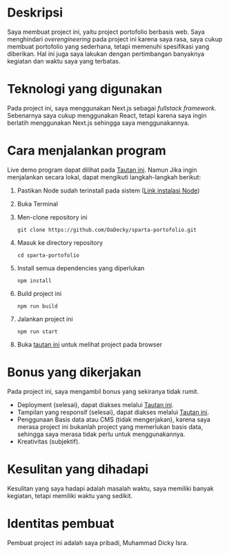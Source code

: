 # Deskripsi

Saya membuat project ini, yaitu project portofolio berbasis web. Saya menghindari _overengineering_ pada project ini karena saya rasa, saya cukup membuat portofolio yang sederhana, tetapi memenuhi spesifikasi yang diberikan. Hal ini juga saya lakukan dengan pertimbangan banyaknya kegiatan dan waktu saya yang terbatas.

# Teknologi yang digunakan

Pada project ini, saya menggunakan Next.js sebagai _fullstack framework_. Sebenarnya saya cukup menggunakan React, tetapi karena saya ingin berlatih menggunakan Next.js sehingga saya menggunakannya.

# Cara menjalankan program

Live demo program dapat dilihat pada [Tautan ini](https://sparta-portofolio.vercel.app/). Namun Jika ingin menjalankan secara lokal, dapat mengikuti langkah-langkah berikut:

1.  Pastikan Node sudah terinstall pada sistem ([Link instalasi Node](https://nodejs.org/en/download/package-manager))

2.  Buka Terminal

3.  Men-clone repository ini

        git clone https://github.com/DaDecky/sparta-portofolio.git

4.  Masuk ke directory repository

        cd sparta-portofolio

5.  Install semua dependencies yang diperlukan

        npm install

6.  Build project ini

        npm run build

7.  Jalankan project ini

        npm run start

8.  Buka [tautan ini](http://localhost:3000) untuk melihat project pada browser

# Bonus yang dikerjakan

Pada project ini, saya mengambil bonus yang sekiranya tidak rumit.

- Deployment (selesai), dapat diakses melalui [Tautan ini](https://sparta-portofolio.vercel.app/).
- Tampilan yang responsif (selesai), dapat diakses melalui [Tautan ini](https://sparta-portofolio.vercel.app/).
- Penggunaan Basis data atau CMS (tidak mengerjakan), karena saya merasa project ini bukanlah project yang memerlukan basis data, sehingga saya merasa tidak perlu untuk menggunakannya.
- Kreativitas (subjektif).

# Kesulitan yang dihadapi

Kesulitan yang saya hadapi adalah masalah waktu, saya memiliki banyak kegiatan, tetapi memiliki waktu yang sedikit.

# Identitas pembuat

Pembuat project ini adalah saya pribadi, Muhammad Dicky Isra.
